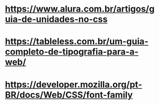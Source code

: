 # https://www.alura.com.br/artigos/guia-de-unidades-no-css

# https://tableless.com.br/um-guia-completo-de-tipografia-para-a-web/

# https://developer.mozilla.org/pt-BR/docs/Web/CSS/font-family